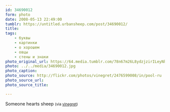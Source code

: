 ```yaml
---
id: 34690012
form: photo
date: 2008-05-13 22:49:00
tumblr: https://untitled.urbansheep.com/post/34690012/
title:
tags:
    - буквы
    - картинки
    - о хорошем
    - овцы
    - стены и знаки
photo_original_url: https://64.media.tumblr.com/78n67m26L8ydzjzirILeyNkA_500.jpg
photo: ../../media/34690012.jpg
photo_caption:
photo_source: http://flickr.com/photos/vinegret/2476599008/in/pool-ru
photo_source_url:
photo_source_title:

---
```


<p>Someone hearts sheep <small>(via <a href="http://flickr.com/photos/vinegret/2476599008/in/pool-ru">vinegret</a>)</small></p>
